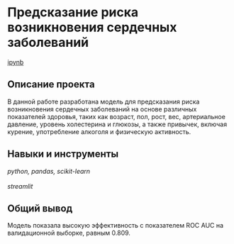 # Предсказание риска возникновения сердечных заболеваний

[ipynb](notebook.ipynb)

## Описание проекта

В данной работе разработана модель для предсказания риска возникновения сердечных заболеваний на основе различных показателей здоровья, таких как возраст, пол, рост, вес, артериальное давление, уровень холестерина и глюкозы, а также привычек, включая курение, употребление алкоголя и физическую активность. 

## Навыки и инструменты
*python, pandas, scikit-learn* <br><br> *streamlit*

## Общий вывод

Модель показала высокую эффективность с показателем ROC AUC на валидационной выборке, равным 0.809.
